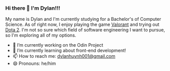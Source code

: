 ### Hi there 👋  I'm Dylan!!!
My name is Dylan and I'm currently studying for a Bachelor's of Computer Science.  As of right now, I enjoy playing the game [Valorant](https://playvalorant.com/en-us/) and trying out [Dota 2](https://www.dota2.com/home).  I'm not so sure which field of software engineering I want to pursue, so I'm exploring all of my options.
- 🔭 I’m currently working on the Odin Project
- 🌱 I’m currently learning about front-end development!
- 📫 How to reach me: dylanhuynh001@gmail.com
- 😄 Pronouns: he/him
<!--
**iamdylanhuynh001/iamdylanhuynh001** is a ✨ _special_ ✨ repository because its `README.md` (this file) appears on your GitHub profile.

Here are some ideas to get you started:

- 🔭 I’m currently working on ...
- 🌱 I’m currently learning ...
- 👯 I’m looking to collaborate on ...
- 🤔 I’m looking for help with ...
- 💬 Ask me about ...
- 📫 How to reach me: ...
- 😄 Pronouns: ...
- ⚡ Fun fact: ...
-->
